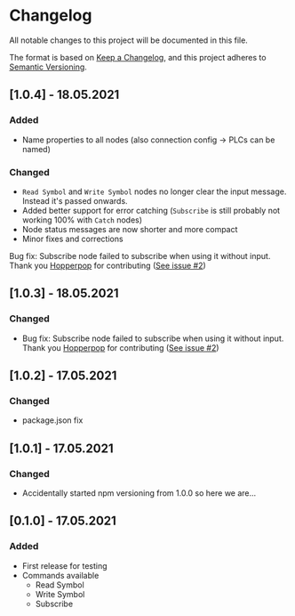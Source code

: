 # Changelog
All notable changes to this project will be documented in this file.

The format is based on [Keep a Changelog](https://keepachangelog.com/en/1.0.0/),
and this project adheres to [Semantic Versioning](https://semver.org/spec/v2.0.0.html).

## [1.0.4] - 18.05.2021
### Added
- Name properties to all nodes (also connection config -> PLCs can be named)

### Changed
- `Read Symbol` and `Write Symbol` nodes no longer clear the input message. Instead it's passed onwards.
- Added better support for error catching (`Subscribe` is still probably not working 100% with `Catch` nodes)
- Node status messages are now shorter and more compact
- Minor fixes and corrections

Bug fix: Subscribe node failed to subscribe when using it without input. Thank you [Hopperpop](https://github.com/Hopperpop) for contributing ([See issue #2](https://github.com/jisotalo/node-red-contrib-ads-client/issues/2))

## [1.0.3] - 18.05.2021
### Changed
- Bug fix: Subscribe node failed to subscribe when using it without input. Thank you [Hopperpop](https://github.com/Hopperpop) for contributing ([See issue #2](https://github.com/jisotalo/node-red-contrib-ads-client/issues/2))

## [1.0.2] - 17.05.2021
### Changed
- package.json fix

## [1.0.1] - 17.05.2021
### Changed
- Accidentally started npm versioning from 1.0.0 so here we are...

## [0.1.0] - 17.05.2021
### Added
- First release for testing
- Commands available
  - Read Symbol
  - Write Symbol
  - Subscribe